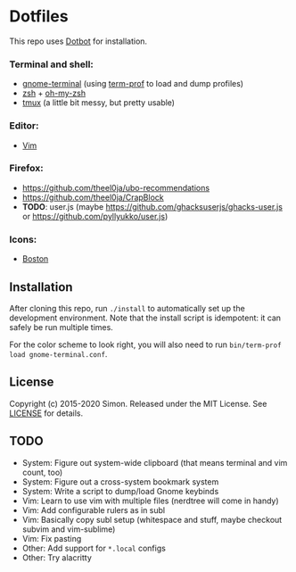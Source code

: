 # Dotfiles

This repo uses [Dotbot](https://github.com/anishathalye/dotbot) for installation.

### Terminal and shell:

- [gnome-terminal](/gnome-terminal.conf) (using [term-prof](/bin/term-prof) to load and dump profiles)
- [zsh](/zshrc) + [oh-my-zsh](/oh-my-zsh/custom/themes)
- [tmux](/tmux.conf) (a little bit messy, but pretty usable)

### Editor:

- [Vim](/vimrc)

### Firefox:

- https://github.com/theel0ja/ubo-recommendations
- https://github.com/theel0ja/CrapBlock
- **TODO**: user.js (maybe https://github.com/ghacksuserjs/ghacks-user.js or https://github.com/pyllyukko/user.js)

### Icons:

- [Boston](https://github.com/heychrisd/Boston-Icons)

## Installation

After cloning this repo, run `./install` to automatically set up the development environment.
Note that the install script is idempotent: it can safely be run multiple times.

For the color scheme to look right, you will also need to run `bin/term-prof load gnome-terminal.conf`.

## License

Copyright (c) 2015-2020 Simon. Released under the MIT License. See [LICENSE](/LICENSE) for details.

## TODO

- System: Figure out system-wide clipboard (that means terminal and vim count, too)
- System: Figure out a cross-system bookmark system
- System: Write a script to dump/load Gnome keybinds
- Vim: Learn to use vim with multiple files (nerdtree will come in handy)
- Vim: Add configurable rulers as in subl
- Vim: Basically copy subl setup (whitespace and stuff, maybe checkout subvim and vim-sublime)
- Vim: Fix pasting
- Other: Add support for `*.local` configs
- Other: Try alacritty

